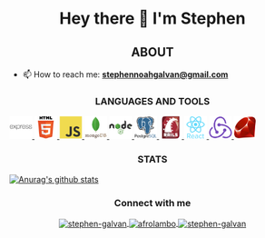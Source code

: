 <div align="center"> 
  <!-- <img src="https://komarev.com/ghpvc/?username=afrolambo&label=Profile%20views&color=0e75b6&style=flat" alt="afrolambo" /> -->
  <h1 align="center"> Hey there 👋 I'm Stephen </h1>
</div>


<h2 align="center"> ABOUT </h2> 

- 📫 How to reach me: **stephennoahgalvan@gmail.com**

<h3 align="center"> LANGUAGES AND TOOLS </h3>

<p align="left"> <a href="https://expressjs.com" target="_blank"> <img src="https://raw.githubusercontent.com/devicons/devicon/master/icons/express/express-original-wordmark.svg" alt="express" width="40" height="40"/> </a> <a href="https://www.w3.org/html/" target="_blank"> <img src="https://raw.githubusercontent.com/devicons/devicon/master/icons/html5/html5-original-wordmark.svg" alt="html5" width="40" height="40"/> </a> <a href="https://developer.mozilla.org/en-US/docs/Web/JavaScript" target="_blank"> <img src="https://raw.githubusercontent.com/devicons/devicon/master/icons/javascript/javascript-original.svg" alt="javascript" width="40" height="40"/> </a> <a href="https://www.mongodb.com/" target="_blank"> <img src="https://raw.githubusercontent.com/devicons/devicon/master/icons/mongodb/mongodb-original-wordmark.svg" alt="mongodb" width="40" height="40"/> </a> <a href="https://nodejs.org" target="_blank"> <img src="https://raw.githubusercontent.com/devicons/devicon/master/icons/nodejs/nodejs-original-wordmark.svg" alt="nodejs" width="40" height="40"/> </a> <a href="https://www.postgresql.org" target="_blank"> <img src="https://raw.githubusercontent.com/devicons/devicon/master/icons/postgresql/postgresql-original-wordmark.svg" alt="postgresql" width="40" height="40"/> </a> <a href="https://rubyonrails.org" target="_blank"> <img src="https://raw.githubusercontent.com/devicons/devicon/master/icons/rails/rails-original-wordmark.svg" alt="rails" width="40" height="40"/> </a> <a href="https://reactjs.org/" target="_blank"> <img src="https://raw.githubusercontent.com/devicons/devicon/master/icons/react/react-original-wordmark.svg" alt="react" width="40" height="40"/> </a> <a href="https://redux.js.org" target="_blank"> <img src="https://raw.githubusercontent.com/devicons/devicon/master/icons/redux/redux-original.svg" alt="redux" width="40" height="40"/> </a> <a href="https://www.ruby-lang.org/en/" target="_blank"> <img src="https://raw.githubusercontent.com/devicons/devicon/master/icons/ruby/ruby-original.svg" alt="ruby" width="40" height="40"/> </a> </p>

<h3 align="center"> STATS </h3>

[![Anurag's github stats](https://github-readme-stats.vercel.app/api?username=afrolambo&show_icons=true&theme=vue)](https://github.com/anuraghazra/github-readme-stats) 

<h3 align="center">Connect with me</h3>

<p align="center">
  <a href="https://stephengalvan.medium.com" target="blank">
    <img align="center" src="https://cdn.jsdelivr.net/npm/simple-icons@3.0.1/icons/medium.svg" alt="stephen-galvan" height="30" width="40" />
  </a>
  <a href="https://twitter.com/afrolambo" target="blank">
    <img align="center" src="https://cdn.jsdelivr.net/npm/simple-icons@3.0.1/icons/twitter.svg" alt="afrolambo" height="30" width="40" />
  </a>
  <a href="https://www.linkedin.com/in/stephen-galvan-3288a416b/" target="blank">
    <img align="center" src="https://cdn.jsdelivr.net/npm/simple-icons@3.0.1/icons/linkedin.svg" alt="stephen-galvan" height="30" width="40" />
  </a>
</p>


<!--
**afrolambo/afrolambo** is a ✨ _special_ ✨ repository because its `README.md` (this file) appears on your GitHub profile.

Here are some ideas to get you started:

- 🔭 I’m currently working on ...
- 🌱 I’m currently learning ...
- 👯 I’m looking to collaborate on ...
- 🤔 I’m looking for help with ...
- 💬 Ask me about ...
- 📫 How to reach me: ...
- 😄 Pronouns: ...
- ⚡ Fun fact: ...
-->
